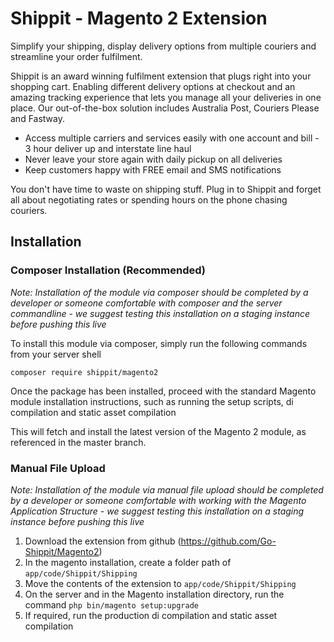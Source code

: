 # Shippit - Magento 2 Extension

Simplify your shipping, display delivery options from multiple couriers and streamline your order fulfilment.

Shippit is an award winning fulfilment extension that plugs right into your shopping cart. Enabling different delivery options at checkout and an amazing tracking experience that lets you manage all your deliveries in one place. Our out-of-the-box solution includes Australia Post, Couriers Please and Fastway.

- Access multiple carriers and services easily with one account and bill - 3 hour deliver up and interstate line haul
- Never leave your store again with daily pickup on all deliveries
- Keep customers happy with FREE email and SMS notifications

You don't have time to waste on shipping stuff. Plug in to Shippit and forget all about negotiating rates or spending hours on the phone chasing couriers.

## Installation

### Composer Installation (Recommended)

*Note: Installation of the module via composer should be completed by a developer or someone comfortable with composer and the server commandline - we suggest testing this installation on a staging instance before pushing this live*

To install this module via composer, simply run the following commands from your server shell

```
composer require shippit/magento2
```

Once the package has been installed, proceed with the standard Magento module installation instructions, such as running the setup scripts, di compilation and static asset compilation

This will fetch and install the latest version of the Magento 2 module, as referenced in the master branch.

### Manual File Upload

*Note: Installation of the module via manual file upload should be completed by a developer or someone comfortable with working with the Magento Application Structure - we suggest testing this installation on a staging instance before pushing this live*

1. Download the extension from github (https://github.com/Go-Shippit/Magento2)
2. In the magento installation, create a folder path of `app/code/Shippit/Shipping`
3. Move the contents of the extension to `app/code/Shippit/Shipping`
4. On the server and in the Magento installation directory, run the command ``php bin/magento setup:upgrade``
5. If required, run the production di compilation and static asset compilation
